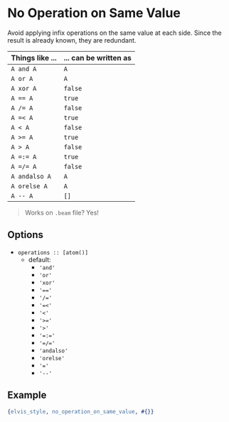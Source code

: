 # No Operation on Same Value

Avoid applying infix operations on the same value at each side.
Since the result is already known, they are redundant.

Things like ... | ... can be written as
----------------|------------------
`A and A`       | `A`
`A or A`        | `A`
`A xor A`       | `false`
`A == A`        | `true`
`A /= A`        | `false`
`A =< A`        | `true`
`A < A`         | `false`
`A >= A`        | `true`
`A > A`         | `false`
`A =:= A`       | `true`
`A =/= A`       | `false`
`A andalso A`   | `A`
`A orelse A`    | `A`
`A -- A`        | `[]`

> Works on `.beam` file? Yes!

## Options

- `operations :: [atom()]`
  - default:
    - `'and'`
    - `'or'`
    - `'xor'`
    - `'=='`
    - `'/='`
    - `'=<'`
    - `'<'`
    - `'>='`
    - `'>'`
    - `'=:='`
    - `'=/='`
    - `'andalso'`
    - `'orelse'`
    - `'='`
    - `'--'`

## Example

```erlang
{elvis_style, no_operation_on_same_value, #{}}
```
